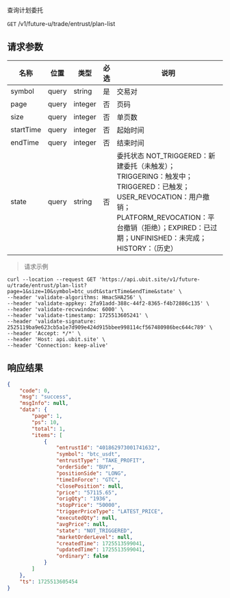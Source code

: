 查询计划委托

`GET` /v1/future-u/trade/entrust/plan-list

## 请求参数

| 名称        | 位置    | 类型      | 必选 | 说明                                                                                                                                                  |
|-----------|-------|---------|----|-----------------------------------------------------------------------------------------------------------------------------------------------------|
| symbol    | query | string  | 是  | 交易对                                                                                                                                                 |
| page      | query | integer | 否  | 页码                                                                                                                                                  |
| size      | query | integer | 否  | 单页数                                                                                                                                                 |
| startTime | query | integer | 否  | 起始时间                                                                                                                                                |
| endTime   | query | integer | 否  | 结束时间                                                                                                                                                |
| state     | query | string  | 否  | 委托状态 NOT_TRIGGERED：新建委托（未触发）；TRIGGERING：触发中；TRIGGERED：已触发；USER_REVOCATION：用户撤销；PLATFORM_REVOCATION：平台撤销（拒绝）；EXPIRED：已过期；UNFINISHED：未完成；HISTORY：（历史） |

> 请求示例

```shell
curl --location --request GET 'https://api.ubit.site/v1/future-u/trade/entrust/plan-list?page=1&size=10&symbol=btc_usdt&startTime&endTime&state' \
--header 'validate-algorithms: HmacSHA256' \
--header 'validate-appkey: 2fa91add-388c-44f2-8365-f4b72886c135' \
--header 'validate-recvwindow: 6000' \
--header 'validate-timestamp: 1725513605241' \
--header 'validate-signature: 2525119ba9e623cb5a1e7d909e424d915bbee998114cf567480986bec644c789' \
--header 'Accept: */*' \
--header 'Host: api.ubit.site' \
--header 'Connection: keep-alive'
```

## 响应结果

```json
{
    "code": 0,
    "msg": "success",
    "msgInfo": null,
    "data": {
        "page": 1,
        "ps": 10,
        "total": 1,
        "items": [
            {
                "entrustId": "401862973001741632",
                "symbol": "btc_usdt",
                "entrustType": "TAKE_PROFIT",
                "orderSide": "BUY",
                "positionSide": "LONG",
                "timeInForce": "GTC",
                "closePosition": null,
                "price": "57115.65",
                "origQty": "1936",
                "stopPrice": "50000",
                "triggerPriceType": "LATEST_PRICE",
                "executedQty": null,
                "avgPrice": null,
                "state": "NOT_TRIGGERED",
                "marketOrderLevel": null,
                "createdTime": 1725513599041,
                "updatedTime": 1725513599041,
                "ordinary": false
            }
        ]
    },
    "ts": 1725513605454
}
```

